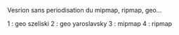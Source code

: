 Vesrion sans periodisation du mipmap, ripmap, geo...

1 : geo szeliski
2 : geo yaroslavsky
3 : mipmap
4 : ripmap
